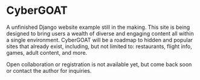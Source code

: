 # CyberGOAT

A unfinished Django website example still in the making. This site is being designed to bring users a wealth of diverse and engaging content all within a single environment. CyberGOAT will be a roadmap to hidden and popular sites that already exist, including, but not limited to: restaurants, flight info, games, adult content, and more.

Open collaboration or registration is not available yet, but come back soon or contact the author for inquiries.
